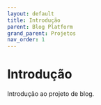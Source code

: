 ```yaml
---
layout: default
title: Introdução
parent: Blog Platform
grand_parent: Projetos
nav_order: 1
---
```


# Introdução

Introdução ao projeto de blog.
